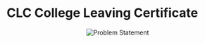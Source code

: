 # CLC College Leaving Certificate 

<div align="center">
 <span>
 <img src="https://github.com/pavants777/CLC-College-leaving-certificate-/blob/main/images/CLC.png" alt="Problem Statement" height="auto" />
 </span>
 </div>
